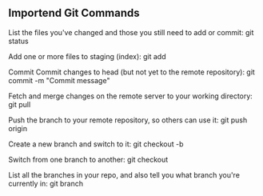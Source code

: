 ﻿## Importend Git Commands

List the files you've changed and those you still need to add or commit:
git status

Add one or more files to staging (index):
git add <filename>

Commit 	Commit changes to head (but not yet to the remote repository):
git commit -m "Commit message"

Fetch and merge changes on the remote server to your working directory:
git pull

Push the branch to your remote repository, so others can use it:
git push origin <branchname>

Create a new branch and switch to it:
git checkout -b <branchname>

Switch from one branch to another:
git checkout <branchname>

List all the branches in your repo, and also tell you what branch you're currently in:
git branch